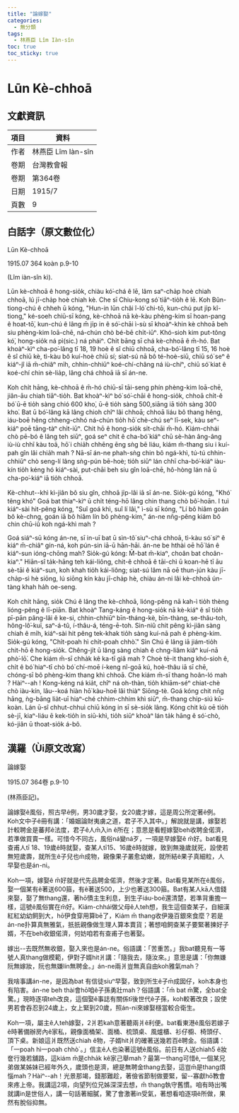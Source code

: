 ```yaml
---
title: "論嫁娶"
categories:
  - 無分類
tags:
  - 林燕臣 Lîm Iàn-sîn
toc: true
toc_sticky: true
---
```


# Lūn Kè-chhoā

## 文獻資訊

| 項目 | 資料 |
|---|---|
| 作者 | 林燕臣 Lîm Iàn-sîn |
| 卷期 | 台灣教會報 |
| 卷期 | 第364卷 |
| 日期 | 1915/7 |
| 頁數 | 9 |

## 白話字（原文數位化）

Lūn Kè-chhoā

1915.07 364 koàn p.9-10

(Lîm iàn-sîn kì).

Lūn kè-chhoā ê hong-sio̍k, chiàu kó͘-chá ê lē, lâm saⁿ-cha̍p hoè chiah chhoā, lú jī-cha̍p hoè chiah kè. Che sī Chiu-kong só͘ tiāⁿ-tio̍h ê lē. Koh Bûn-tiong-chú ê chheh ū kóng, "Hun-in lūn châi î-ló͘ chi-tō, kun-chú put ji̍p kî-tiong," ké-soeh chiū-sī kóng, kè-chhoā nā kè-kàu phèng-kim sī hoan-pang ê hoat-tō͘, kun-chú ê lâng m̄ ji̍p in ê só͘-chāi ì-sù sī khoàⁿ-khin kè chhoā beh siu phèng-kim loā-chē, ná-chún chò bé-bē chi̍t-iūⁿ. Khó-sioh kim put-tông kó͘, hong-sio̍k ná pì(sic.) ná pháiⁿ. Chi̍t bāng sī chá kè-chhoā ê m̄-hó. Bat khoàⁿ-kìⁿ cha-po͘-lâng tī 18, 19 hoè ê sî chiū chhoā, cha-bó͘-lâng tī 15, 16 hoè ê sî chiū kè, tì-kàu bô kuí-hoè chiū sí; siat-sú nā bô té-hoè-siū, chiū só͘ seⁿ ê kiáⁿ-jî iā m̄-chiâⁿ mi̍h, chhin-chhiūⁿ koé-chí-châng ná iù-chíⁿ, chiū só͘ kiat ê koé-chí chin sè-lia̍p, lâng chá chhoā iā sī án-ne.

Koh chi̍t hāng, kè-chhoā ê m̄-hó chiū-sī tāi-seng phín phèng-kim loā-chē, jiân-āu chiah tiāⁿ-tio̍h. Bat khoàⁿ-kìⁿ bó͘ só͘-chāi ê hong-sio̍k, chhoā chi̍t-ê bó͘ ū-ē tio̍h sàng chió 600 kho͘, ū-ê tio̍h sàng 500,siāng iā tio̍h sàng 300 kho͘. Bat ū bó͘-lâng kā lâng chioh chîⁿ lâi chhoā; chhoā liáu bô thang hêng, iáu-boē hêng chheng-chhó ná-chún tio̍h hō͘ chè-chú seⁿ lī-sek, kàu seⁿ-kiáⁿ poē tāng-tàⁿ chi̍t-iūⁿ. Chit hō ê hong-sio̍k si̍t-chāi m̄-hó. Kiám-chhái chò pē-bó ê lâng teh siūⁿ, goá seⁿ chit ê cha-bó͘ kiáⁿ chū sè-hàn âng-âng iù-iù chhī kàu toā, hō͘ i chia̍h chhēng ēng sǹg bē liáu, kiám m̄-thang siu i kuí-pah gîn lâi chia̍h mah ? Nā-sī án-ne phah-sǹg chin bô ngá-khì, tú-tú chhin-chhiūⁿ chò seng-lí lâng sǹg-pún bē-hoè; tio̍h siūⁿ lán chhī cha-bó͘-kiáⁿ iàu-kín tio̍h kéng hó kiáⁿ-sài, put-chāi beh siu gîn loā-chē, hô-hòng lán nā ū cha-po͘-kiáⁿ iā tio̍h chhoā.

Kè-chhut--khì kì-jiân bô siu gîn, chhoā ji̍p-lâi iā sī án-ne. Sio̍k-gú kóng, "Khó͘ têng khó͘" Goá bat thiaⁿ-kìⁿ ū chi̍t téng-hō lâng chin thang chò bô͘-hoān. I tuì kiáⁿ-sài hit-pêng kóng, "Suî goá khì, suî lí lâi," ì-sù sī kóng, "Lí bô hiâm goán bô kè-chng, goán iā bô hiâm lín bô phèng-kim," án-ne nn̄g-pêng kiám bô chin chū-iû koh ngá-khì mah ?

Goá siáⁿ-sū kóng án-ne, sī in-uī bat ū sìn-tô͘ siuⁿ-chá chhoā, tì-kàu só͘ siⁿ ê kiáⁿ m̄-chiâⁿ gín-ná, koh pún-sin iā-ū hān-hāi. án-ne be hthài oē hō͘ lán ê kiáⁿ-sun ióng-chōng mah? Sio̍k-gú kóng: M̄-bat m̄-kiaⁿ, choân bat choân-kiaⁿ." Hiān-sî ta̍k-hāng teh kái-liông, chit-ê chhoā ê tāi-chì ū koan-hē tī āu sè-tāi ê kiáⁿ-sun, koh khah tio̍h kái-liông; siat-sú lâm nā oē thun-jún kàu jī-cha̍p-sì hè siōng, lú siōng kín kàu jī-cha̍p hè, chiàu án-ni lâi kè-chhoā ún-tàng khah ha̍h oe-seng.

Koh chi̍t hāng, sio̍k Chú ê lâng the kè-chhoā, lióng-pêng nā kah-ì tio̍h thèng lióng-pêng ê lī-piān. Bat khoàⁿ Tang-káng ê hong-sio̍k nā kè-kiáⁿ ê sî tio̍h pī-pān pâng-lâi ê ke-si, chhin-chhiūⁿ bīn-tháng-kè, bīn-thàng, se-thâu-toh, hông-lô͘-kuī, saⁿ-á-tû, í-thâu-á, téng-ē-toh. Sin-niû chit pêng kì-jiân sàng chiah ê mi̍h, kiáⁿ-sài hit pêng tek-khak tio̍h sàng kuí-nā pah ê phèng-kim. Sio̍k-gú kóng, "Chi̍t-poah hì chi̍t-poah chhò͘." Sìn Chú ê lâng iā jiám-tio̍h chit-hō ê hong-sio̍k. Chêng-ji̍t ū lâng sàng chiah ê chng-liâm kiâⁿ kuí-nā phò͘-lō͘. Che kiám m̄-sī chha̍k kê ka-tī giâ mah ? Choè tē-it thang khó-sioh ê, chi̍t ê bó͘ hiaⁿ-tī chò bó͘ chí-moē í-keng nî-goā kú, hoè-thâu iā sī chē, chóng-sī bô phèng-kim thang khì chhoā. Che kiám m̄-sī thang hoân-ló mah ? Hàiⁿ--ah ! Kong-kéng ná kia̍t, chîⁿ ná oh-thàn, tio̍h khiām-séⁿ chiat-chè chò iàu-kín, lâu--koá hiàn hō͘ kàu-hoē lâi thiàⁿ Siōng-tè. Goá kóng chit nn̄g hāng, ǹg-bāng lia̍t-uī hiaⁿ-ché chhim-chhim khì siūⁿ, m̄-thang chip-siú kū-koàn. Lán ū-sî chhut-chhuì chiū kóng in sī sè-sio̍k lâng. Kóng chit kù oē tio̍h sè-jī, kiaⁿ-liáu ē kek-tio̍h in siū-khì, tio̍h siūⁿ khoàⁿ lán ta̍k hāng ê só͘-chò, kó-jiân ū thoat-sio̍k á-bô.

## 漢羅（Ùi原文改寫）

論嫁娶

1915.07 364卷 p.9-10

(林燕臣記)。

論嫁娶ê風俗，照古早ê例，男30歲才娶，女20歲才嫁，這是周公所定著ê例。Koh文中子ê冊有講：「婚姻論財夷虜之道，君子不入其中。」解說就是講，嫁娶若計較聘金是蕃邦ê法度，君子ê人m̄入in ê所在；意思是看輕嫁娶beh收聘金偌濟，若準做買賣一樣。可惜今不同古，風俗ná變ná歹，一項是早嫁娶ê m̄好。bat看見查甫人tī 18、19歲ê時就娶，查某人tī15、16歲ê時就嫁，致到無幾歲就死，設使若無短歲壽，就所生ê子兒也m̄成物，親像果子叢愈幼嫩，就所結ê果子真細粒，人早娶也是án-ni。

Koh一項，嫁娶ê m̄好就是代先品聘金偌濟，然後才定著。Bat看見某所在ê風俗，娶一個某有ê著送600箍，有ê著送500，上少也著送300箍。Bat有某人kā人借錢來娶，娶了無thang還，著hō͘債主生利息，到生子iáu-boē還清楚，若準背重擔一樣，這號ê風俗實在m̄好。Kiám-chhái做父母ê人teh想，我生這個查某子，自細漢紅紅幼幼飼到大，hō͘伊食穿用算bē了，Kiám m̄ thang收伊幾百銀來食麼？若是án-ne扑算真無雅氣，扺扺親像做生理人算本賣貨；著想咱飼查某子要緊著揀好子婿，不在beh收銀偌濟，何妨咱若有查甫子也著娶。

嫁出--去既然無收銀，娶入來也是án-ne。俗語講：「苦重苦。」我bat聽見有一等號人真thang做模範，伊對子婿hit爿講：「隨我去，隨汝來。」意思是講：「你無嫌阮無嫁妝，阮也無嫌lín無聘金。」án-ne兩爿豈無真自由koh雅氣mah？

我啥事講án-ne，是因為bat 有信徒siuⁿ早娶，致到所生ê子m̄成囡仔，koh本身也有陷害。án-ne beh thài會hō͘咱ê子孫勇壯mah？俗語講：「m̄ bat m̄驚，全bat全驚。」現時逐項teh改良，這個娶ê事誌有關係tī後世代ê子孫，koh較著改良；設使男若會吞忍到24歲上，女上緊到20歲，照án-ni來嫁娶穩當較合衛生。

Koh一項，屬主ê人teh嫁娶，2爿若kah意著聽兩爿ê利便。bat看東港ê風俗若嫁子ê時著備辦房內ê家私，親像面桶架、面桶、梳頭桌、風爐櫃、衫仔櫥、椅頭仔、頂下桌。新娘這爿既然送chiah ê物，子婿hit爿的確著送幾若百ê聘金。俗語講：「一poah hì一poah chhò͘ 。」信主ê人也染著這號ê風俗。前日有人送chiah5 ê妝奩行幾若舖路，這kiám m̄是chha̍k kê家己舉mah？最第一thang可惜ê,一個某兄弟做某姊妹已經年外久，歲頭也是濟，總是無聘金thang去娶，這豈m̄是thang煩惱mah？Hàiⁿ--ah！光景那竭，錢那難趁，著儉省節制做要緊，留--寡獻hō͘教會來疼上帝。我講這2項，向望列位兄姊深深去想，m̄ thang執守舊慣。咱有時出嘴就講in是世俗人，講一句話著細膩，驚了會激著in受氣，著想看咱逐項ê所做，果然有脫俗抑無。
